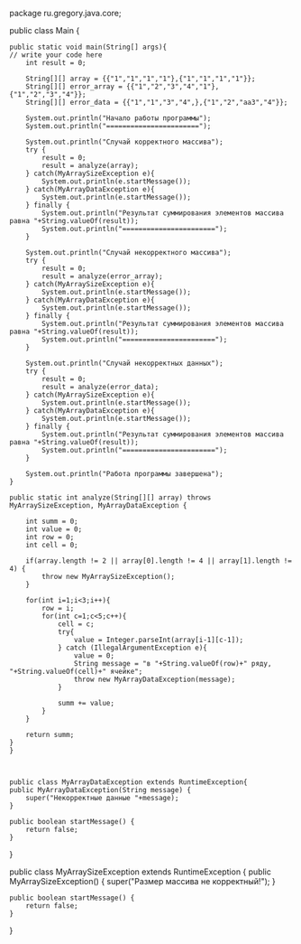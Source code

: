 package ru.gregory.java.core;

public class Main {

    public static void main(String[] args){
	// write your code here
        int result = 0;

        String[][] array = {{"1","1","1","1"},{"1","1","1","1"}};
        String[][] error_array = {{"1","2","3","4","1"},{"1","2","3","4"}};
        String[][] error_data = {{"1","1","3","4",},{"1","2","аа3","4"}};

        System.out.println("Начало работы программы");
        System.out.println("=======================");

        System.out.println("Случай корректного массива");
        try {
            result = 0;
            result = analyze(array);
        } catch(MyArraySizeException e){
            System.out.println(e.startMessage());
        } catch(MyArrayDataException e){
            System.out.println(e.startMessage());
        } finally {
            System.out.println("Результат суммирования элементов массива равна "+String.valueOf(result));
            System.out.println("=======================");
        }

        System.out.println("Случай некорректного массива");
        try {
            result = 0;
            result = analyze(error_array);
        } catch(MyArraySizeException e){
            System.out.println(e.startMessage());
        } catch(MyArrayDataException e){
            System.out.println(e.startMessage());
        } finally {
            System.out.println("Результат суммирования элементов массива равна "+String.valueOf(result));
            System.out.println("=======================");
        }

        System.out.println("Случай некорректных данных");
        try {
            result = 0;
            result = analyze(error_data);
        } catch(MyArraySizeException e){
            System.out.println(e.startMessage());
        } catch(MyArrayDataException e){
            System.out.println(e.startMessage());
        } finally {
            System.out.println("Результат суммирования элементов массива равна "+String.valueOf(result));
            System.out.println("=======================");
        }

        System.out.println("Работа программы завершена");
    }

    public static int analyze(String[][] array) throws MyArraySizeException, MyArrayDataException {

        int summ = 0;
        int value = 0;
        int row = 0;
        int cell = 0;

        if(array.length != 2 || array[0].length != 4 || array[1].length != 4) {
            throw new MyArraySizeException();
        }

        for(int i=1;i<3;i++){
            row = i;
            for(int c=1;c<5;c++){
                cell = c;
                try{
                    value = Integer.parseInt(array[i-1][c-1]);
                } catch (IllegalArgumentException e){
                    value = 0;
                    String message = "в "+String.valueOf(row)+" ряду, "+String.valueOf(cell)+" ячейке";
                    throw new MyArrayDataException(message);
                }

                summ += value;
            }
        }

        return summ;
    }
    }
    
    
    
    public class MyArrayDataException extends RuntimeException{
    public MyArrayDataException(String message) {
        super("Некорректные данные "+message);
    }

    public boolean startMessage() {
        return false;
    }
}


public class MyArraySizeException extends RuntimeException {
    public MyArraySizeException() {
        super("Размер массива не корректный!");
    }

    public boolean startMessage() {
        return false;
    }
}

